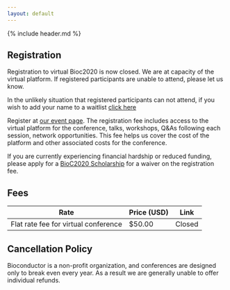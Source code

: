 ```yaml
---
layout: default
---
```


{% include header.md %}

## Registration

Registration to virtual Bioc2020 is now closed. We are at capacity of the virtual platform. If registered participants are unable to attend, please let us know.   

In the unlikely situation that registered participants can not attend, if you wish to add your name to a waitlist [click here](https://forms.gle/eisvLzg4RpGZPnhr5)


Register at [our event page](https://datasciences.eventsmart.com/events/bioc2020/). The registration fee includes access to the virtual platform for the conference, talks, workshops, Q&As following each session, network opportunities. This fee helps us cover the cost of the platform and other associated costs for the conference. 

If you are currently experiencing financial hardship or reduced funding, please apply for a [BioC2020 Scholarship](./scholarships.md) for a waiver on the registration fee. 

## Fees

| Rate                     | Price (USD) | Link                      |
|--------------------------|-------------|---------------------------|
| Flat rate fee for virtual conference | $50.00     | Closed            |

## Cancellation Policy

Bioconductor is a non-profit organization, and conferences are designed only to break even every year. As a result we are generally unable to offer individual refunds.
